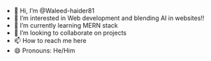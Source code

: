 - 👋 Hi, I’m @Waleed-haider81
- 👀 I’m interested in Web development and blending AI in websites!!
- 🌱 I’m currently learning MERN stack
- 💞️ I’m looking to collaborate on projects
- 📫 How to reach me here
- 😄 Pronouns: He/Him


